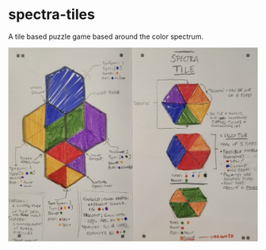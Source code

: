 # spectra-tiles
A tile based puzzle game based around the color spectrum.

![](/assets/spectra-tiles.png)
